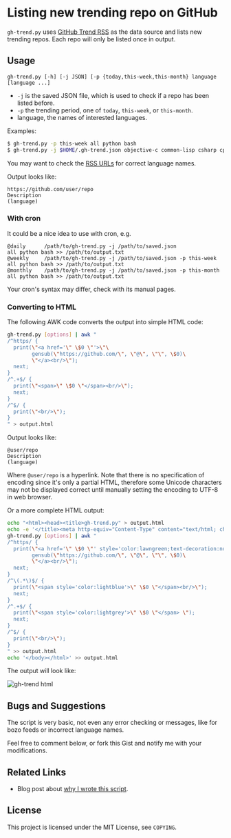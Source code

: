 Listing new trending repo on GitHub
===================================

`gh-trend.py` uses [GitHub Trend RSS][trendrss] as the data source and lists new trending repos. Each repo will only be listed once in output.

[trendrss]: http://github-trends.ryotarai.info/


Usage
-----

```
gh-trend.py [-h] [-j JSON] [-p {today,this-week,this-month} language [language ...]
```

* `-j` is the saved JSON file, which is used to check if a repo has been listed before.
* `-p` the trending period, one of `today`, `this-week`, or `this-month`.
* language, the names of interested languages.

Examples:

```bash
$ gh-trend.py -p this-week all python bash
$ gh-trend.py -j $HOME/.gh-trend.json objective-c common-lisp csharp cpp
```

You may want to check the [RSS URLs][trendrss] for correct language names.

Output looks like:

```
https://github.com/user/repo
Description
(language)
```

### With cron

It could be a nice idea to use with cron, e.g.

```
@daily      /path/to/gh-trend.py -j /path/to/saved.json               all python bash >> /path/to/output.txt
@weekly     /path/to/gh-trend.py -j /path/to/saved.json -p this-week  all python bash >> /path/to/output.txt
@monthly    /path/to/gh-trend.py -j /path/to/saved.json -p this-month all python bash >> /path/to/output.txt
```

Your cron's syntax may differ, check with its manual pages.


### Converting to HTML

The following AWK code converts the output into simple HTML code:

```bash
gh-trend.py [options] | awk "
/^https/ {
  print(\"<a href='\" \$0 \"'>\"\
        gensub(\"https://github.com/\", \"@\", \"\", \$0)\
        \"</a><br/>\");
  next;
}
/^.+$/ {
  print(\"<span>\" \$0 \"</span><br/>\");
  next;
}
/^$/ {
  print(\"<br/>\");
}
" > output.html
```

Output looks like:

```
@user/repo
Description
(language)
```

Where `@user/repo` is a hyperlink. Note that there is no specification of encoding since it's only a partial HTML, therefore some Unicode characters may not be displayed correct until manually setting the encoding to UTF-8 in web browser.

Or a more complete HTML output:

```bash
echo "<html><head><title>gh-trend.py" > output.html
echo -e '</title><meta http-equiv="Content-Type" content="text/html; charset=utf-8"></head><body style="background-color:#000;color:#aaa;font-family:Inconsolata;font-weight:bold">\n' >> output.html
gh-trend.py [options] | awk "
/^https/ {
  print(\"<a href='\" \$0 \"' style='color:lawngreen;text-decoration:none'>\"\
        gensub(\"https://github.com/\", \"@\", \"\", \$0)\
        \"</a><br/>\");
  next;
}
/^\(.*\)$/ {
  print(\"<span style='color:lightblue'>\" \$0 \"</span><br/>\");
  next;
}
/^.+$/ {
  print(\"<span style='color:lightgrey'>\" \$0 \"</span> \");
  next;
}
/^$/ {
  print(\"<br/>\");
}
" >> output.html
echo '</body></html>' >> output.html
```

The output will look like:

![gh-trend html](https://lh6.googleusercontent.com/-8rkUlLIM_mg/UnHjsIjwtdI/AAAAAAAAFY4/EslKF78trZE/s800/gh-trend%2520html%25202013-10-31--12%253A26%253A41.png)

Bugs and Suggestions
--------------------

The script is very basic, not even any error checking or messages, like for bozo feeds or incorrect language names.

Feel free to comment below, or fork this Gist and notify me with your modifications.


Related Links
-------------

* Blog post about [why I wrote this script](http://blog.yjl.im/2013/10/checking-new-trending-repos-on-github.html).


License
-------

This project is licensed under the MIT License, see `COPYING`.
